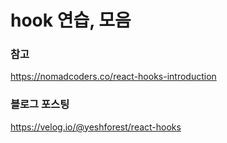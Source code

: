 # hook 연습, 모음

### 참고 
https://nomadcoders.co/react-hooks-introduction

### 블로그 포스팅
https://velog.io/@yeshforest/react-hooks

